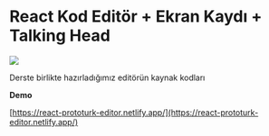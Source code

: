 # React Kod Editör + Ekran Kaydı + Talking Head

![](https://i.ibb.co/g6RwHqM/Ekran-Resmi-2021-10-11-13-05-08.png)

Derste birlikte hazırladığımız editörün kaynak kodları

**Demo** 

[https://react-prototurk-editor.netlify.app/](https://react-prototurk-editor.netlify.app/)